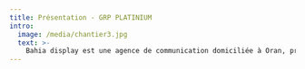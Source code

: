 ```yaml
---
title: Présentation - GRP PLATINIUM
intro:
  image: /media/chantier3.jpg
  text: >-
    Bahia display est une agence de communication domiciliée à Oran, proposant plusieurs services à ses clients allant de l'impression numerique à l'amenagement de stand et aux systemes d'exposition. Notre principal but et d'offrir une prestation de qualité et un rendu impecable pour satisfaire nos clients et leur offrir le meilleur produit possible
---
```

